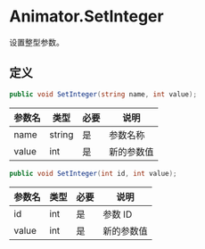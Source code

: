 # Animator.SetInteger

设置整型参数。

## 定义

```csharp
public void SetInteger(string name, int value);
```

| 参数名 | 类型   | 必要             | 说明       |
| ------ | ------ | ---------------- | ---------- |
| name   | string | 是              | 参数名称   |
| value  | int    | 是               | 新的参数值 |

```csharp
public void SetInteger(int id, int value);
```

| 参数名 | 类型   | 必要             | 说明       |
| ------ | ------ | ---------------- | ---------- |
| id     | int    | 是              | 参数 ID    |
| value  | int    | 是               | 新的参数值 |
